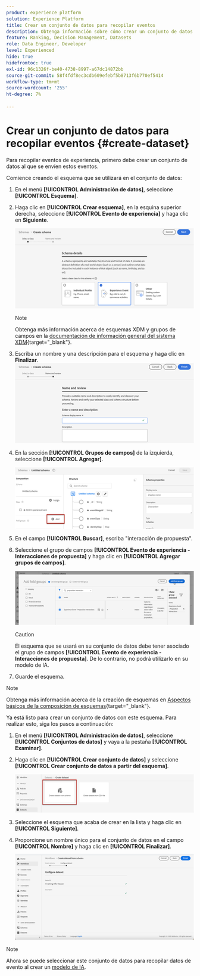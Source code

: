 ```yaml
---
product: experience platform
solution: Experience Platform
title: Crear un conjunto de datos para recopilar eventos
description: Obtenga información sobre cómo crear un conjunto de datos para recopilar eventos
feature: Ranking, Decision Management, Datasets
role: Data Engineer, Developer
level: Experienced
hide: true
hidefromtoc: true
exl-id: 96c1326f-be40-4738-8997-a67dc14872bb
source-git-commit: 58f4fdf8ec3cdb609efebf5b8713f6b770ef5414
workflow-type: tm+mt
source-wordcount: '255'
ht-degree: 7%

---
```


# Crear un conjunto de datos para recopilar eventos {#create-dataset}

Para recopilar eventos de experiencia, primero debe crear un conjunto de datos al que se envíen estos eventos.

Comience creando el esquema que se utilizará en el conjunto de datos:

1. En el menú **[!UICONTROL Administración de datos]**, seleccione **[!UICONTROL Esquema]**.

1. Haga clic en **[!UICONTROL Crear esquema]**, en la esquina superior derecha, seleccione **[!UICONTROL Evento de experiencia]** y haga clic en **Siguiente**.

   ![](../../offers/assets/ai-ranking-xdm-event.png)

   >[!NOTE]
   >
   >Obtenga más información acerca de esquemas XDM y grupos de campos en la [documentación de información general del sistema XDM](https://experienceleague.adobe.com/docs/experience-platform/xdm/home.html?lang=es){target="_blank"}.

1. Escriba un nombre y una descripción para el esquema y haga clic en **Finalizar**.
   ![](../../offers/assets/ai-ranking-xdm-event-2.png)

1. En la sección **[!UICONTROL Grupos de campos]** de la izquierda, seleccione **[!UICONTROL Agregar]**.

   ![](../../offers/assets/ai-ranking-fields-groups.png)

1. En el campo **[!UICONTROL Buscar]**, escriba &quot;interacción de propuesta&quot;.

1. Seleccione el grupo de campos **[!UICONTROL Evento de experiencia - Interacciones de propuesta]** y haga clic en **[!UICONTROL Agregar grupos de campos]**.

   ![](../../offers/assets/ai-ranking-add-field-group.png)

   >[!CAUTION]
   >
   >El esquema que se usará en su conjunto de datos debe tener asociado el grupo de campos **[!UICONTROL Evento de experiencia - Interacciones de propuesta]**. De lo contrario, no podrá utilizarlo en su modelo de IA.

1. Guarde el esquema.

>[!NOTE]
>
>Obtenga más información acerca de la creación de esquemas en [Aspectos básicos de la composición de esquemas](https://experienceleague.adobe.com/docs/experience-platform/xdm/schema/composition.html#understanding-schemas){target="_blank"}.

Ya está listo para crear un conjunto de datos con este esquema. Para realizar esto, siga los pasos a continuación:

1. En el menú **[!UICONTROL Administración de datos]**, seleccione **[!UICONTROL Conjuntos de datos]** y vaya a la pestaña **[!UICONTROL Examinar]**.

1. Haga clic en **[!UICONTROL Crear conjunto de datos]** y seleccione **[!UICONTROL Crear conjunto de datos a partir del esquema]**.

   ![](../../offers/assets/ai-ranking-create-dataset-from-schema.png)

1. Seleccione el esquema que acaba de crear en la lista y haga clic en **[!UICONTROL Siguiente]**.

1. Proporcione un nombre único para el conjunto de datos en el campo **[!UICONTROL Nombre]** y haga clic en **[!UICONTROL Finalizar]**.

   ![](../../offers/assets/ai-ranking-dataset-name.png)

>[!NOTE]
>
>Ahora se puede seleccionar este conjunto de datos para recopilar datos de evento al crear un [modelo de IA](../ranking/create-ai-models.md).
